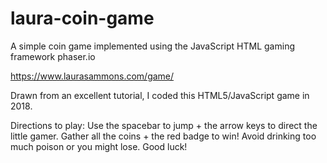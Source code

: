 # laura-coin-game
A simple coin game implemented using the JavaScript HTML gaming framework phaser.io

https://www.laurasammons.com/game/

Drawn from an excellent tutorial, I coded this HTML5/JavaScript game in 2018.  

Directions to play:  Use the spacebar to jump + the arrow keys to direct the little gamer.  Gather all the coins + the red badge to win! Avoid drinking too much poison or you might lose.  Good luck! 
